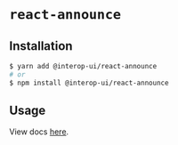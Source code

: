 # `react-announce`

## Installation

```sh
$ yarn add @interop-ui/react-announce
# or
$ npm install @interop-ui/react-announce
```

## Usage

View docs [here](https://radix-ui.com/primitives/docs/utilities/announce).
